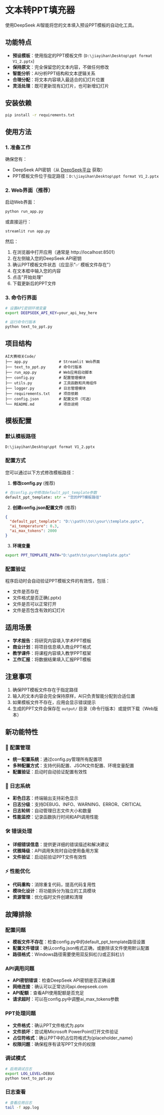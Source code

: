 # 文本转PPT填充器

使用DeepSeek AI智能将您的文本填入预设PPT模板的自动化工具。

## 功能特点

- **预设模板**：使用指定的PPT模板文件 (`D:\jiayihan\Desktop\ppt format V1_2.pptx`)
- **保持原文**：完全保留您的文本内容，不做任何修改
- **智能分析**：AI分析PPT结构和文本逻辑关系
- **合理分配**：将文本内容填入最适合的幻灯片位置
- **灵活处理**：既可更新现有幻灯片，也可新增幻灯片

## 安装依赖

```bash
pip install -r requirements.txt
```

## 使用方法

### 1. 准备工作

确保您有：
- DeepSeek API密钥（从 [DeepSeek平台](https://platform.deepseek.com/api_keys) 获取）
- PPT模板文件位于指定路径：`D:\jiayihan\Desktop\ppt format V1_2.pptx`

### 2. Web界面（推荐）

启动Web界面：
```bash
python run_app.py
```

或直接运行：
```bash
streamlit run app.py
```

然后：
1. 在浏览器中打开应用（通常是 http://localhost:8501）
2. 在左侧输入您的DeepSeek API密钥
3. 确认PPT模板文件状态（应显示"✅ 模板文件存在"）
4. 在文本框中输入您的内容
5. 点击"开始处理"
6. 下载更新后的PPT文件

### 3. 命令行界面

```bash
# 设置API密钥环境变量
export DEEPSEEK_API_KEY=your_api_key_here

# 运行命令行版本
python text_to_ppt.py
```

## 项目结构

```
AI大赛相关Code/
├── app.py              # Streamlit Web界面
├── text_to_ppt.py      # 命令行版本
├── run_app.py          # Web应用启动脚本
├── config.py           # 配置管理模块
├── utils.py            # 工具函数和共用组件
├── logger.py           # 日志管理模块
├── requirements.txt    # 项目依赖
├── config.json         # 配置文件（可选）
└── README.md           # 项目说明
```

## 模板配置

### 默认模板路径
```
D:\jiayihan\Desktop\ppt format V1_2.pptx
```

### 配置方式
您可以通过以下方式修改模板路径：

1. **修改config.py** (推荐)
```python
# 在config.py中修改default_ppt_template参数
default_ppt_template: str = "您的PPT模板路径"
```

2. **创建config.json配置文件** (推荐)
```json
{
  "default_ppt_template": "D:\\path\\to\\your\\template.pptx",
  "ai_temperature": 0.3,
  "ai_max_tokens": 2000
}
```

3. **环境变量**
```bash
export PPT_TEMPLATE_PATH="D:\path\to\your\template.pptx"
```

### 配置验证
程序启动时会自动验证PPT模板文件的有效性，包括：
- 文件是否存在
- 文件格式是否正确(.pptx)
- 文件是否可以正常打开
- 文件是否包含有效的幻灯片

## 适用场景

- **学术报告**：将研究内容填入学术PPT模板
- **商业计划**：将项目信息填入商业PPT格式
- **教学课件**：将课程内容填入教学PPT框架
- **工作汇报**：将数据结果填入汇报PPT模板

## 注意事项

1. 确保PPT模板文件存在于指定路径
2. 输入的文本内容会完全保持原样，AI只负责智能分配到合适位置
3. 如果模板文件不存在，应用会显示错误提示
4. 生成的PPT文件会保存在 `output/` 目录（命令行版本）或提供下载（Web版本）

## 新功能特性

### 🔧 配置管理
- **统一配置系统**：通过config.py管理所有配置项
- **多种配置方式**：支持代码配置、JSON文件配置、环境变量配置
- **配置验证**：启动时自动验证配置有效性

### 📝 日志系统
- **彩色日志**：终端输出支持彩色显示
- **日志分级**：支持DEBUG、INFO、WARNING、ERROR、CRITICAL
- **日志轮转**：自动管理日志文件大小和数量
- **性能监控**：记录函数执行时间和API调用性能

### 🛠️ 错误处理
- **详细错误信息**：提供更详细的错误描述和解决建议
- **优雅降级**：API调用失败时自动使用备用方案
- **文件验证**：启动前验证PPT文件有效性

### ⚡ 性能优化
- **代码重构**：消除重复代码，提高代码复用性
- **模块化设计**：将功能拆分为独立的工具模块
- **资源管理**：优化临时文件创建和清理

## 故障排除

### 配置问题
- **模板文件不存在**：检查config.py中的default_ppt_template路径设置
- **配置文件错误**：确认config.json格式正确，或删除该文件使用默认配置
- **路径格式**：Windows路径需要使用双反斜杠(\\)或正斜杠(/)

### API调用问题
- **API密钥错误**：检查DeepSeek API密钥是否正确设置
- **网络连接**：确认可以正常访问api.deepseek.com
- **API配额**：查看API使用配额是否充足
- **请求超时**：可以在config.py中调整ai_max_tokens参数

### PPT处理问题
- **文件格式**：确认PPT文件格式为.pptx
- **文件损坏**：尝试用Microsoft PowerPoint打开文件验证
- **占位符格式**：确认PPT中的占位符格式为{placeholder_name}
- **权限问题**：确保程序有读写PPT文件的权限

### 调试模式
```bash
# 启用调试日志
export LOG_LEVEL=DEBUG
python text_to_ppt.py
```

### 日志查看
```bash
# 查看应用日志
tail -f app.log
``` 